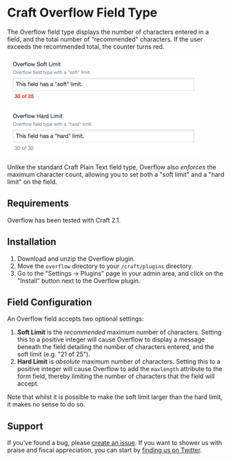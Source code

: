 # Craft Overflow Field Type
The Overflow field type displays the number of characters entered in a field, and the total number of "recommended" characters. If the user exceeds the recommended total, the counter turns red.

![An example Overflow field](docs/img/screenshot.png)

Unlike the standard Craft Plain Text field type, Overflow also _enforces_ the maximum character count, allowing you to set both a "soft limit" and a "hard limit" on the field.

## Requirements
Overflow has been tested with Craft 2.1.

## Installation
1. Download and unzip the Overflow plugin.
2. Move the `overflow` directory to your `/craft/plugins` directory.
3. Go to the "Settings &rarr; Plugins" page in your admin area, and click on the "Install" button next to the Overflow plugin.

## Field Configuration
An Overflow field accepts two optional settings:

1. **Soft Limit** is the _recommended_ maximum number of characters. Setting this to a positive integer will cause Overflow to display a message beneath the field detailing the number of characters entered, and the soft limit (e.g. "21 of 25").
2. **Hard Limit** is _absolute_ maximum number of characters. Setting this to a positive integer will cause Overflow to add the `maxlength` attribute to the form field, thereby limiting the number of characters that the field will accept.

Note that whilst it is possible to make the soft limit larger than the hard limit, it makes no sense to do so.

## Support
If you've found a bug, please [create an issue][newIssue]. If you want to shower us with praise and fiscal appreciation, you can start by [finding us on Twitter][experienceTwitter].

[newIssue]: https://github.com/experience/overflow.craft/issues/new "File a bug report"
[experienceTwitter]: https://twitter.com/exphq/ "The appropriate channel for mad props"
